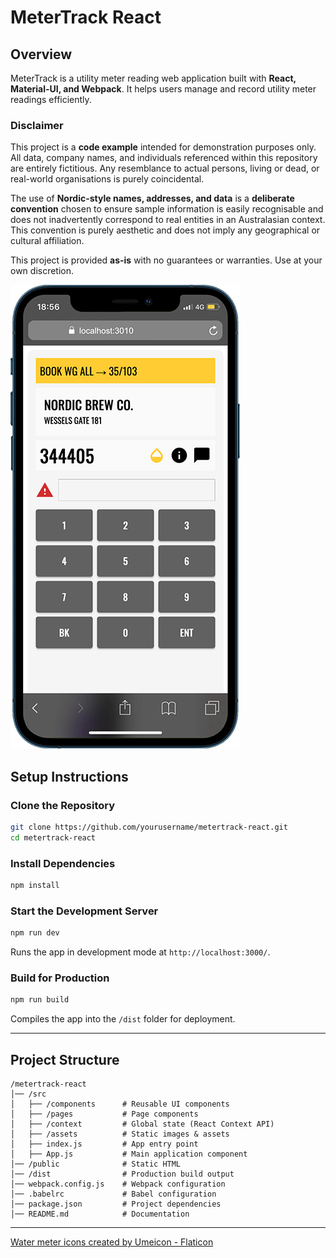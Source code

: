 # MeterTrack React

## Overview
MeterTrack is a utility meter reading web application built with **React, Material-UI, and Webpack**.
It helps users manage and record utility meter readings efficiently.

### **Disclaimer**
This project is a **code example** intended for demonstration purposes only.
All data, company names, and individuals referenced within this repository are entirely fictitious.
Any resemblance to actual persons, living or dead, or real-world organisations is purely coincidental.

The use of **Nordic-style names, addresses, and data** is a **deliberate convention** chosen to ensure sample information is easily recognisable and does not inadvertently correspond to real entities in an Australasian context.
This convention is purely aesthetic and does not imply any geographical or cultural affiliation.

This project is provided **as-is** with no guarantees or warranties. Use at your own discretion.


![Screenshot of MeterTrack](./docs/screenshot-1.png)

## Setup Instructions
### **Clone the Repository**
```sh
git clone https://github.com/yourusername/metertrack-react.git
cd metertrack-react
```

### **Install Dependencies**
```sh
npm install
```

### **Start the Development Server**
```sh
npm run dev
```
Runs the app in development mode at `http://localhost:3000/`.

### **Build for Production**
```sh
npm run build
```
Compiles the app into the `/dist` folder for deployment.

---

## **Project Structure**
```
/metertrack-react
│── /src
│   ├── /components      # Reusable UI components
│   ├── /pages           # Page components
│   ├── /context         # Global state (React Context API)
│   ├── /assets          # Static images & assets
│   ├── index.js         # App entry point
│   ├── App.js           # Main application component
│── /public              # Static HTML
│── /dist                # Production build output
│── webpack.config.js    # Webpack configuration
│── .babelrc             # Babel configuration
│── package.json         # Project dependencies
│── README.md            # Documentation
```
---

<a href="https://www.flaticon.com/free-icons/water-meter" title="water meter icons">Water meter icons created by Umeicon - Flaticon</a>
